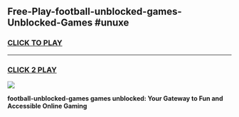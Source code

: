 
## Free-Play-football-unblocked-games-Unblocked-Games #unuxe
<h3>
<a href="https://news.freeplayer.one?title=football-unblocked-games&ref=8M">CLICK TO PLAY</a></h3>
<hr>

<h3>
<a href="https://news.freeplayer.one?title=football-unblocked-games&ref=8M">CLICK 2 PLAY</a>
  
</h3>

<a href="https://news.freeplayer.one?title=football-unblocked-games&ref=8M"><img src="https://clearcache.store/games.png"></a>


**football-unblocked-games games unblocked: Your Gateway to Fun and Accessible Online Gaming**
